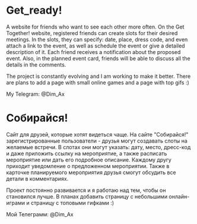 # Get_ready!
A website for friends who want to see each other more often.
On the Get Together! website, registered friends can create slots for their desired meetings.
In the slots, they can specify: date, place, dress code, and even attach a link to the event, as well as schedule the event or give a detailed description of it.
Each friend receives a notification about the proposed event.
Also, in the planned event card, friends will be able to discuss all the details in the comments.

The project is constantly evolving and I am working to make it better. There are plans to add a page with small online games and a page with top gifs :)

My Telegram: @Dim_Ax


# Собирайся!
Сайт для друзей, которые хотят видеться чаще.
На сайте "Собирайся!" зарегистрированные пользователи - друзья могут создавать слоты на желаемые встречи.
В слотах они могут указать: дату, место, дресс-код и даже приложить ссылку на мероприятие, а также расписать мероприятие или дать его подробное описание.
Каждому другу приходит уведомление о предложенном мероприятии.
Также в карточке планируемого мероприятия друзья смогут обсудить все детали в комментариях.

Проект постоянно развивается и я работаю над тем, чтобы он становился лучше. В планах добавить страницу с небольшими онлайн-играми и страницу с топовыми гифками :)

Мой Телеграмм: @Dim_Ax
